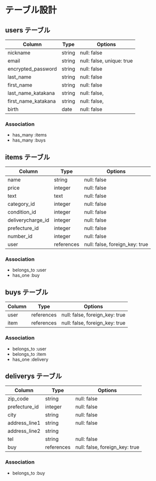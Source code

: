 # テーブル設計

## users テーブル

| Column                          | Type     | Options                   |
| ------------------------------- | -------- | ------------------------- |
| nickname                        | string   | null: false               |
| email                           | string   | null: false, unique: true |
| encrypted_password              | string   | null: false               |
| last_name                       | string   | null: false               |
| first_name                      | string   | null: false               |
| last_name_katakana              | string   | null: false,              |
| first_name_katakana             | string   | null: false,              |
| birth                           | date     | null: false               |

### Association

- has_many :items
- has_many :buys

## items テーブル

| Column             | Type       | Options                        |
| ------------------ | ---------- | ------------------------------ |
| name               | string     | null: false                    |
| price              | integer    | null: false                    |
| text               | text       | null: false                    |
| category_id        | integer    | null: false                    |
| condition_id       | integer    | null: false                    |
| deliverycharge_id  | integer    | null: false                    |
| prefecture_id      | integer    | null: false                    |
| number_id          | integer    | null: false                    |
| user               | references | null: false, foreign_key: true |

### Association

- belongs_to :user
- has_one :buy

## buys テーブル

| Column          | Type       | Options                        |
| --------------- | ---------- | ------------------------------ |
| user            | references | null: false, foreign_key: true |
| item            | references | null: false, foreign_key: true |

### Association

- belongs_to :user
- belongs_to :item
- has_one :delivery

## deliverys テーブル

| Column           | Type       | Options                        |
| ---------------- | ---------- | ------------------------------ |
| zip_code         | string     | null: false                    |
| prefecture_id    | integer    | null: false                    |
| city             | string     | null: false                    |
| address_line1    | string     | null: false                    |
| address_line2    | string     |                                |
| tel              | string     | null: false                    |
| buy              | references | null: false, foreign_key: true |

### Association

- belongs_to :buy